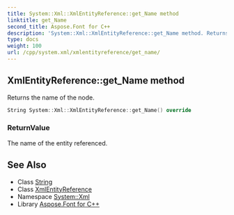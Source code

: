 ```yaml
---
title: System::Xml::XmlEntityReference::get_Name method
linktitle: get_Name
second_title: Aspose.Font for C++
description: 'System::Xml::XmlEntityReference::get_Name method. Returns the name of the node in C++.'
type: docs
weight: 100
url: /cpp/system.xml/xmlentityreference/get_name/
---
```

## XmlEntityReference::get_Name method


Returns the name of the node.

```cpp
String System::Xml::XmlEntityReference::get_Name() override
```


### ReturnValue

The name of the entity referenced.

## See Also

* Class [String](../../../system/string/)
* Class [XmlEntityReference](../)
* Namespace [System::Xml](../../)
* Library [Aspose.Font for C++](../../../)
